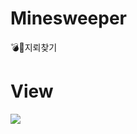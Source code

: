 # Minesweeper
💣🚩지뢰찾기 
# View
![](https://images.velog.io/images/nsunny0908/post/731c2663-d879-453d-9425-9c08a5c456b1/mine.gif)